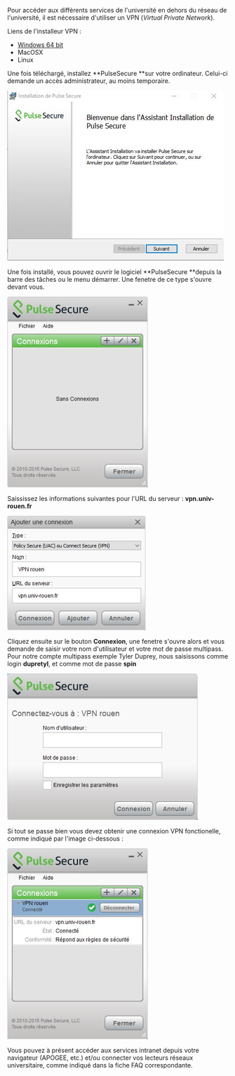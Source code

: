 Pour accéder aux différents services de l'université en dehors du réseau de l'université, il est nécessaire d'utiliser un VPN (_Virtual Private Network_).

Liens de l'installeur VPN : 
- [Windows 64 bit](http://communaute-universitaire.univ-rouen.fr/medias/fichier/ps-pulse-win-5-2r6-0-b977-64bitinstaller_1482848836979-msi)
- MacOSX
- Linux

Une fois téléchargé, installez **PulseSecure **sur votre ordinateur. Celui-ci demande un accès administrateur, au moins temporaire.

![pulseSecure](/images/pulsesecure1.jpg)

Une fois installé, vous pouvez ouvrir le logiciel **PulseSecure **depuis la barre des tâches ou le menu démarrer. Une fenetre de ce type s'ouvre devant vous.

![pulseSecure](/images/pulsesecure2.jpg)

Saississez les informations suivantes pour l'URL du serveur : **vpn.univ-rouen.fr**

![pulseSecure](/images/pulsesecure3.jpg)

Cliquez ensuite sur le bouton **Connexion**, une fenetre s'ouvre alors et vous demande de saisir votre nom d'utilisateur et votre mot de passe multipass. Pour notre compte multipass exemple Tyler Duprey, nous saisissons comme login **dupretyl**, et comme mot de passe **spin**

![pulseSecure](/images/pulsesecure4.jpg)

Si tout se passe bien vous devez obtenir une connexion VPN fonctionelle, comme indiqué par l'image ci-dessous : 

![pulseSecure](/images/pulsesecure5.jpg)

Vous pouvez à présent accéder aux services intranet depuis votre navigateur (APOGEE, etc.) et/ou connecter vos lecteurs réseaux universitaire, comme indiqué dans la fiche FAQ correspondante. 
